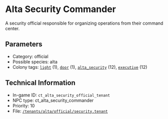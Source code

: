 # Alta Security Commander

A security official responsible for organizing operations from their command center.

## Parameters

- Category: official
- Possible species: alta
- Colony tags: [`light`](https://ceterai.github.io/MyEnternia/Wiki/Tags/Light) (1), [`door`](https://ceterai.github.io/MyEnternia/Wiki/Tags/Door) (1), [`alta_security`](https://ceterai.github.io/MyEnternia/Wiki/Tags/AltaSecurity) (12), [`executive`](https://ceterai.github.io/MyEnternia/Wiki/Tags/Executive) (12)

## Technical Information

- In-game ID: `ct_alta_security_official_tenant`
- NPC type: ct_alta_security_commander
- Priority: 10
- File: [`/tenants/alta/official/security.tenant`](https://github.com/Ceterai/Enternia/blob/main/tenants/alta/official/security.tenant)
